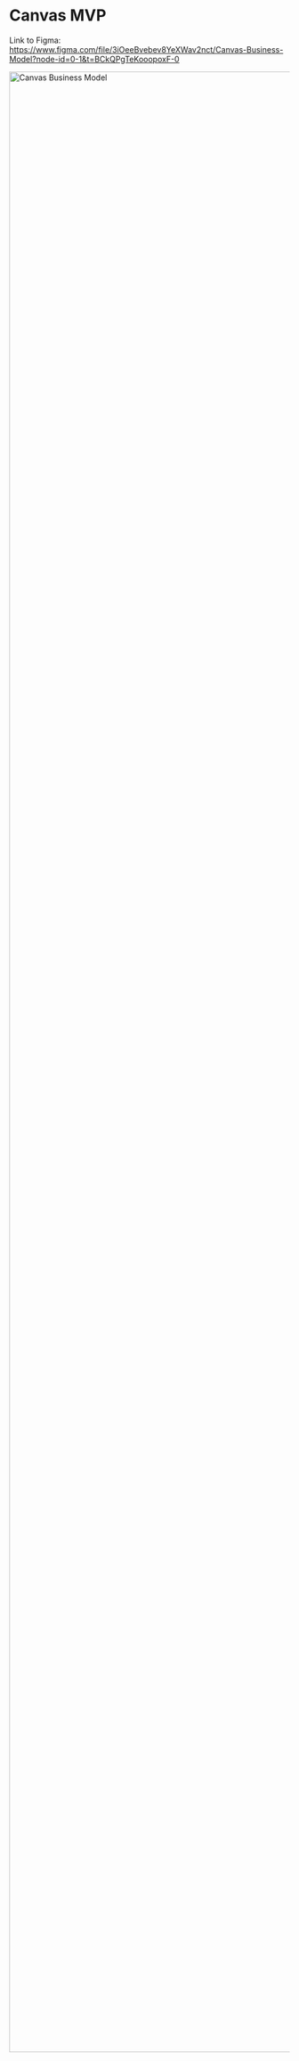 # Canvas MVP
Link to Figma: https://www.figma.com/file/3iOeeBvebev8YeXWav2nct/Canvas-Business-Model?node-id=0-1&t=BCkQPgTeKooopoxF-0

<img width="3558" alt="Canvas Business Model" src="https://user-images.githubusercontent.com/74319133/228605175-0aa1823a-f77f-4b88-97ce-54ca13cbf561.png">
